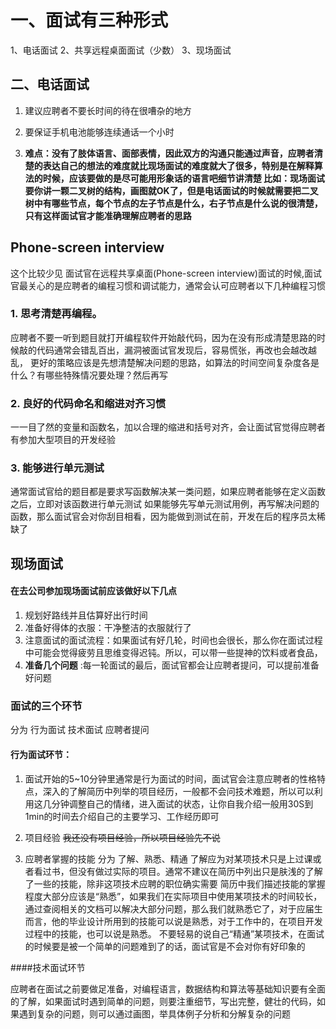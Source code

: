 # 一、面试有三种形式
1、电话面试
2、共享远程桌面面试（少数）
3、现场面试

## 二、电话面试
 1. 建议应聘者不要长时间的待在很嘈杂的地方
 2. 要保证手机电池能够连续通话一个小时

3. **难点：没有了肢体语言、面部表情，因此双方的沟通只能通过声音，应聘者清楚的表达自己的想法的难度就比现场面试的难度就大了很多，特别是在解释算法的时候，应该要做的是尽可能用形象话的语言吧细节讲清楚 
  比如：现场面试要你讲一颗二叉树的结构，画图就OK了，但是电话面试的时候就需要把二叉树中有哪些节点，每个节点的左子节点是什么，右子节点是什么说的很清楚，只有这样面试官才能准确理解应聘者的思路**

## Phone-screen interview
  这个比较少见
面试官在远程共享桌面(Phone-screen interview)面试的时候,面试官最关心的是应聘者的编程习惯和调试能力，通常会认可应聘者以下几种编程习惯
###  1. 思考清楚再编程。
  应聘者不要一听到题目就打开编程软件开始敲代码，因为在没有形成清楚思路的时候敲的代码通常会错乱百出，漏洞被面试官发现后，容易慌张，再改也会越改越乱，
  更好的策略应该是先想清楚解决问题的思路，如算法的时间空间复杂度各是什么？有哪些特殊情况要处理？然后再写
###  2. 良好的代码命名和缩进对齐习惯
  一一目了然的变量和函数名，加以合理的缩进和括号对齐，会让面试官觉得应聘者有参加大型项目的开发经验
###  3. 能够进行单元测试
  通常面试官给的题目都是要求写函数解决某一类问题，如果应聘者能够在定义函数之后，立即对该函数进行单元测试
  如果能够先写单元测试用例，再写解决问题的函数，那么面试官会对你刮目相看，因为能做到测试在前，开发在后的程序员太稀缺了


## **现场面试**

#### 在去公司参加现场面试前应该做好以下几点
  1. 规划好路线并且估算好出行时间
  2. 准备好得体的衣服：干净整洁的衣服就行了
  3. 注意面试的面试流程：如果面试有好几轮，时间也会很长，那么你在面试过程中可能会觉得疲劳且思维变得迟钝。所以，可以带一些提神的饮料或者食品，
  4. **准备几个问题** :每一轮面试的最后，面试官都会让应聘者提问，可以提前准备好问题
### 面试的三个环节
  分为 行为面试 技术面试 应聘者提问
####  行为面试环节：
 1.  面试开始的5~10分钟里通常是行为面试的时间，面试官会注意应聘者的性格特点，深入的了解简历中列举的项目经历，一般都不会问技术难题，所以可以利用这几分钟调整自己的情绪，进入面试的状态，让你自我介绍一般用30S到1min的时间去介绍自己的主要学习、工作经历即可

 2. 项目经验
  ~~我还没有项目经验，所以项目经验先不说~~

 3. 应聘者掌握的技能
	分为 了解、熟悉、精通
	了解应为对某项技术只是上过课或者看过书，但没有做过实际的项目。通常不建议在简历中列出只是肤浅的了解了一些的技能，除非这项技术应聘的职位确实需要
	简历中我们描述技能的掌握程度大部分应该是“熟悉”，如果我们在实际项目中使用某项技术的时间较长，通过查阅相关的文档可以解决大部分问题，那么我们就熟悉它了，对于应届生而言，他的毕业设计所用到的技能可以说是熟悉，对于工作中的，在项目开发过程中的技能，也可以说是熟悉。
	不要轻易的说自己“精通”某项技术，在面试的时候要是被一个简单的问题难到了的话，面试官是不会对你有好印象的

####技术面试环节

  应聘者在面试之前要做足准备，对编程语言，数据结构和算法等基础知识要有全面的了解，如果面试时遇到简单的问题，则要注重细节，写出完整，健壮的代码，如果遇到复杂的问题，则可以通过画图，举具体例子分析和分解复杂的问题













